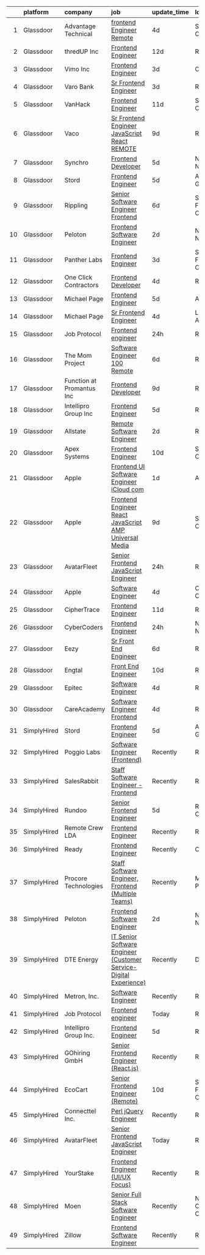 

|    | platform    | company                   | job                                                                                                                                                                                                                                                                                                                                                                                                                                                                                                                                                                                                                                                                                                                                                                                                                                                                                                                                                                                                                                                                                                                                                                                                                                                                                                                                                                                                                                                                                                            | update_time   | location          |
|---:|:------------|:--------------------------|:---------------------------------------------------------------------------------------------------------------------------------------------------------------------------------------------------------------------------------------------------------------------------------------------------------------------------------------------------------------------------------------------------------------------------------------------------------------------------------------------------------------------------------------------------------------------------------------------------------------------------------------------------------------------------------------------------------------------------------------------------------------------------------------------------------------------------------------------------------------------------------------------------------------------------------------------------------------------------------------------------------------------------------------------------------------------------------------------------------------------------------------------------------------------------------------------------------------------------------------------------------------------------------------------------------------------------------------------------------------------------------------------------------------------------------------------------------------------------------------------------------------|:--------------|:------------------|
|  1 | Glassdoor   | Advantage Technical       | [frontend Engineer   Remote](https://www.glassdoor.com/partner/jobListing.htm?pos=104&ao=1110586&s=58&guid=00000182a05179949d039d84607897cd&src=GD_JOB_AD&t=SR&vt=w&ea=1&cs=1_314f8c6f&cb=1660547070739&jobListingId=1008065193903&cpc=C891152315FA1AD8&jrtk=3-0-1gag52udqhap0801-1gag52ue4jcaj800-b0d9bee2210b2643--6NYlbfkN0CQRQ3eiV4YWjrRS1ho7HVQ9JO8v6Fb3eU0yDOJbdOiEguntuRlpE4-_N6DYLNj-Gpz_X17MIyD4yiwdrmEEV9vmg_3BqtZ6d6ikGF25xJM0yvopLsUu7BdyiaUUut_VXIQEXASSQ9S_MerwsHMbmrYO7haoSlsvXRHtAnhU7DDqauJeJ7ITrh2ZKFbhiYucdAomzJeWkMCJcOyO2RwQ7GbP697rHW7UQw3rWqrd-yALy5UiTHjEAiQKDUDM9RIPCDRwm9eHvaMh6ko2Zsgu33Cp3C5U1VHyzFYL1OpSNthTMklIJCMLijDAgTflx8sGscqwY4Wa2acltRVa5qM8-takNDUHw745lLRc86Rq6K-snIcJck_YRYVFz3HKMGSdlgHng4xhNk66kNUJckef9i-9wTHfMqZZozeFvw1bPqbJR5esvUVpU_CbyqahUs2sZaRtZamrbsuX3VntnXcung89F8PrFibetT9WmmCq2Q1OacTGTn7bfS-CSjC1AqWif6NFzq6TUamHkxN_hjyIqa7IbqoOodBrJt_YkZKZLzOg3e4lk5EY-Xm49mlvwDg3fY%3D)                                                                                                                                                                                                                                                                                                                                                                                                                                                                                                                                                                            | 4d            | Santa Ana, CA     |
|  2 | Glassdoor   | thredUP Inc               | [Frontend Engineer](https://www.glassdoor.com/partner/jobListing.htm?pos=119&ao=1136043&s=58&guid=00000182a05179949d039d84607897cd&src=GD_JOB_AD&t=SR&vt=w&cs=1_b943ce5e&cb=1660547070741&jobListingId=1008048313764&jrtk=3-0-1gag52udqhap0801-1gag52ue4jcaj800-4bf6c360fd6832a1-)                                                                                                                                                                                                                                                                                                                                                                                                                                                                                                                                                                                                                                                                                                                                                                                                                                                                                                                                                                                                                                                                                                                                                                                                                             | 12d           | Remote            |
|  3 | Glassdoor   | Vimo Inc                  | [Frontend Engineer](https://www.glassdoor.com/partner/jobListing.htm?pos=120&ao=1136043&s=58&guid=00000182a05179949d039d84607897cd&src=GD_JOB_AD&t=SR&vt=w&ea=1&cs=1_2353c97e&cb=1660547070741&jobListingId=1008067833406&jrtk=3-0-1gag52udqhap0801-1gag52ue4jcaj800-5e054d64d7357f2c-)                                                                                                                                                                                                                                                                                                                                                                                                                                                                                                                                                                                                                                                                                                                                                                                                                                                                                                                                                                                                                                                                                                                                                                                                                        | 3d            | California        |
|  4 | Glassdoor   | Varo Bank                 | [Sr  Frontend Engineer](https://www.glassdoor.com/partner/jobListing.htm?pos=122&ao=1136043&s=58&guid=00000182a05179949d039d84607897cd&src=GD_JOB_AD&t=SR&vt=w&ea=1&cs=1_e9c4e739&cb=1660547070745&jobListingId=1008067518830&jrtk=3-0-1gag52udqhap0801-1gag52ue4jcaj800-fbc68d7901120382-)                                                                                                                                                                                                                                                                                                                                                                                                                                                                                                                                                                                                                                                                                                                                                                                                                                                                                                                                                                                                                                                                                                                                                                                                                    | 3d            | Remote            |
|  5 | Glassdoor   | VanHack                   | [Frontend Engineer](https://www.glassdoor.com/partner/jobListing.htm?pos=126&ao=1136043&s=58&guid=00000182a05179949d039d84607897cd&src=GD_JOB_AD&t=SR&vt=w&cs=1_8b8b0265&cb=1660547070742&jobListingId=1008051122685&jrtk=3-0-1gag52udqhap0801-1gag52ue4jcaj800-79b2f527b4dc7fc7-)                                                                                                                                                                                                                                                                                                                                                                                                                                                                                                                                                                                                                                                                                                                                                                                                                                                                                                                                                                                                                                                                                                                                                                                                                             | 11d           | San Diego, CA     |
|  6 | Glassdoor   | Vaco                      | [Sr Frontend Engineer  JavaScript   React    REMOTE](https://www.glassdoor.com/partner/jobListing.htm?pos=113&ao=1110586&s=58&guid=00000182a05179949d039d84607897cd&src=GD_JOB_AD&t=SR&vt=w&ea=1&cs=1_ffa308d4&cb=1660547070741&jobListingId=1008055721737&cpc=8795CF9063CD573D&jrtk=3-0-1gag52udqhap0801-1gag52ue4jcaj800-e62c4fd888b324f0--6NYlbfkN0D_sybMACCpf9B-677oK5j6rPldVB6BlrVvFjO_o-GJZbzuF-qh4PxErFUqfUsv_6vIiSguUh7rCcaoOHjuC4nwQWHyVfE2yyD6choEBl_OTJHzOm1lN3PimmSRi7JZxbA6f8tQ6CxNXFWV1Sxa-oxONrmEhqtFAIeB8jlCAXyPhM5BWErqFyVaKj-LSHZcnSUNHZ4SgC7-Hi1cG_URfYyB3Lwlxv_MO3bL5lUwPisUhV4Kf1WYKVliv1Ytz3_xhnug_FAyiYYk9aA2PngActJCyJZAo1pCYjGoq8Z6jLNTHIoyhDRXxgGDXHX5W0VhCbO8DDGmXkEiafz5PpMBk-rmUGjQUOrX2jWML3YF2T0t3Hua1XRXkEIH6z0kJKibL85-XHUzK9lzUo7Kqv6AqmKfeFbYsp4NkjRzEgsCgwQ578pKWjhCcEBSPNA9tXJCYTGzrxrHunSXvVUYaIT0oB2gsj8g3k8fUK-5BNXsdLIVz1nHq3vn7shPwI-TDhut9PIdbBq_oaxXMh3Pta8X73kr0afPfxhu-AQTcaTeYq4hwQ%3D%3D)                                                                                                                                                                                                                                                                                                                                                                                                                                                                                                                                                                      | 9d            | Remote            |
|  7 | Glassdoor   | Synchro                   | [Frontend Developer](https://www.glassdoor.com/partner/jobListing.htm?pos=112&ao=1110586&s=58&guid=00000182a05179949d039d84607897cd&src=GD_JOB_AD&t=SR&vt=w&ea=1&cs=1_84d322a4&cb=1660547070741&jobListingId=1008062567029&cpc=FAE5E775D180B2FB&jrtk=3-0-1gag52udqhap0801-1gag52ue4jcaj800-33ee61a502e24efb--6NYlbfkN0CdFsqjcZPIN2dVUopm3rJJcDUB2qBmhkTZpjpTsiVYZhr4duka2zZMVMv-JwLrlYFRjJufTXrxBOt4nk6j0QQ21xqEyF2wDygvwV5PXwahY_0a_Y4BzNuolN_OGcN6thmM6ttVkYooAN87DQTsjKhDvD5wjgBtHBUnpPJhDC-VgH_cIoZHGGvLba3Xjc7eoYZQusu_0IBGMv3h5i9fd-7pxZmtWd44vgHriXqSjYSfII0HwNikRF_htAau93k9JQq8S5vZetgC4h-5fPOWwXSUxMYJ_6YaUoFKgfwmrXtjt_h2jIZuOSR6CXINqXt3eN5oMLuXwoycvzFEpdA5rIfHabiqdDwner4Hje25YyIIybiaaBYIB0FLSd_JpB-3OvJg5oFvvBRO0cpUrlyq0Eq_MBXob_3FhvGQJ_NVQp80A_aLmdlc2mqIDJ-W-QLyce9Pb9p30pezJb9yyHzK_nDBG7Pj21jndBrwBCO9ADqZqwingxqN7m9GYbNZdunC-JIw5nF73X5k9drgw_hewkUP2q8VydjfT-M%3D)                                                                                                                                                                                                                                                                                                                                                                                                                                                                                                                                                                                                                    | 5d            | New York, NY      |
|  8 | Glassdoor   | Stord                     | [Frontend Engineer](https://www.glassdoor.com/partner/jobListing.htm?pos=123&ao=1136043&s=58&guid=00000182a05179949d039d84607897cd&src=GD_JOB_AD&t=SR&vt=w&ea=1&cs=1_9bf9dc46&cb=1660547070742&jobListingId=1008063596191&jrtk=3-0-1gag52udqhap0801-1gag52ue4jcaj800-c278de02ccd50e66-)                                                                                                                                                                                                                                                                                                                                                                                                                                                                                                                                                                                                                                                                                                                                                                                                                                                                                                                                                                                                                                                                                                                                                                                                                        | 5d            | Atlanta, GA       |
|  9 | Glassdoor   | Rippling                  | [Senior Software Engineer   Frontend](https://www.glassdoor.com/partner/jobListing.htm?pos=127&ao=1136043&s=58&guid=00000182a05179949d039d84607897cd&src=GD_JOB_AD&t=SR&vt=w&ea=1&cs=1_0d807622&cb=1660547070742&jobListingId=1008060449910&jrtk=3-0-1gag52udqhap0801-1gag52ue4jcaj800-7a857327fafb1316-)                                                                                                                                                                                                                                                                                                                                                                                                                                                                                                                                                                                                                                                                                                                                                                                                                                                                                                                                                                                                                                                                                                                                                                                                      | 6d            | San Francisco, CA |
| 10 | Glassdoor   | Peloton                   | [Frontend Software Engineer](https://www.glassdoor.com/partner/jobListing.htm?pos=124&ao=1136043&s=58&guid=00000182a05179949d039d84607897cd&src=GD_JOB_AD&t=SR&vt=w&ea=1&cs=1_3e32df11&cb=1660547070742&jobListingId=1008068658236&jrtk=3-0-1gag52udqhap0801-1gag52ue4jcaj800-d9775aa1bd26af6f-)                                                                                                                                                                                                                                                                                                                                                                                                                                                                                                                                                                                                                                                                                                                                                                                                                                                                                                                                                                                                                                                                                                                                                                                                               | 2d            | New York, NY      |
| 11 | Glassdoor   | Panther Labs              | [Frontend Engineer](https://www.glassdoor.com/partner/jobListing.htm?pos=125&ao=1136043&s=58&guid=00000182a05179949d039d84607897cd&src=GD_JOB_AD&t=SR&vt=w&cs=1_d5183987&cb=1660547070742&jobListingId=1008067665891&jrtk=3-0-1gag52udqhap0801-1gag52ue4jcaj800-15e266024b420cf0-)                                                                                                                                                                                                                                                                                                                                                                                                                                                                                                                                                                                                                                                                                                                                                                                                                                                                                                                                                                                                                                                                                                                                                                                                                             | 3d            | San Francisco, CA |
| 12 | Glassdoor   | One Click Contractors     | [Frontend Developer](https://www.glassdoor.com/partner/jobListing.htm?pos=121&ao=1136043&s=58&guid=00000182a05179949d039d84607897cd&src=GD_JOB_AD&t=SR&vt=w&ea=1&cs=1_49b73c39&cb=1660547070741&jobListingId=1008064684370&jrtk=3-0-1gag52udqhap0801-1gag52ue4jcaj800-3727c27c274c3191-)                                                                                                                                                                                                                                                                                                                                                                                                                                                                                                                                                                                                                                                                                                                                                                                                                                                                                                                                                                                                                                                                                                                                                                                                                       | 4d            | Remote            |
| 13 | Glassdoor   | Michael Page              | [Frontend Engineer](https://www.glassdoor.com/partner/jobListing.htm?pos=111&ao=1110586&s=58&guid=00000182a05179949d039d84607897cd&src=GD_JOB_AD&t=SR&vt=w&cs=1_86a7bdb8&cb=1660547070740&jobListingId=1008063658644&cpc=334ABAF5D42DC775&jrtk=3-0-1gag52udqhap0801-1gag52ue4jcaj800-7771517d9c6fbe3c--6NYlbfkN0BR3ykMnr3Vw97HK5IC0i9Uo32NXohanwqRY-CI8z69bl4xOa6Yve6w6NlWd53uNOcYwWf5LoTK-0uOsVpU-KiopwpBs1AvQuDCNI1_Y2sIQyyTAFb4_9k50zKDRP7X2u50Mn519bMKCiebgh7N_4UwK5AV5W-mPb8AN-GfN9IjFvDWXL5SgRFvAcyNpdfYPBBebGzkjyFqUpEV4c3JiV1FHm_lURkt0tXSnKcHiaG1Zk_dWacbA7i30sqohHPzN_yRd3IrVcILEdCj6lVFoKhJTO4e0N6s4RA_ATda-vOTdAwkBGRU7d0h6FKTnpdhBNKjQI6G4WQWcsU4-7lRdPjoGvdy57064NETuwrBCTslvEHZYUDJYkQgu_t9sx_RBINMpsif5n45kjkQSm1J6vGZk1WDrgDZtzPFOHNBHNlafqpJTsQYsS8nHfb2iJ05Yn5EyaxVlJaG8GpjzXWaq0lzZCFFvMW44-8wE0gWxmPGSw20dq71P3Y_mq6biiLB7dPgAoZ7Z7Y_IvZHIKkt3b0f8try5h_ihdoCUXkW4LwGcsnFFkDVlzoBUK4EAGLHOGQ9oL8-JYHJWwDYmeYYPvPXhDPG2kzUxp066XcabxLlAU5wyC0nxcKyW0RPsCIm_pdjxxS3nljKq0n3ZJL_sfADd5YA-hqrsnKPVeFGZl1NeQfwJyHBhoa64nPqvE49RRtOzFO4-0vxL-1iTo2aAPVREbhSYSkqryo8feGMQK6uPU1Ms3j0L5Kg9EgKWS_WrmkY2rBDtSEXkuvjNyJ4pAznFlCA_PdksfbvoYam0uNDP1i_t8IiCGA36EwfKHLyc-gflQ7CEQ4Lrt5F-yFMW__YE2149hK10uxdT5N-cnhMFyGi-WY5_cOWK2qfd-0ahgzrD9h5e8IKS0C68obEo2zW8aZiQhMF8J0sAaoU4rzKBUBXfZlzns7dOjwnEB6OSY8YNq_g8TX9vBertnO16yCeBmVlVZlQgx2RGOi8p4MZ1QEPWbunvpPi6Rk_zDubnEAnSfLvvstzn-LnQ714hv32)                                                                                                        | 5d            | Austin, TX        |
| 14 | Glassdoor   | Michael Page              | [Sr  Frontend Engineer](https://www.glassdoor.com/partner/jobListing.htm?pos=114&ao=1110586&s=58&guid=00000182a05179949d039d84607897cd&src=GD_JOB_AD&t=SR&vt=w&cs=1_ad1b4424&cb=1660547070741&jobListingId=1008064546234&cpc=451933188B21919D&jrtk=3-0-1gag52udqhap0801-1gag52ue4jcaj800-0961a0744e1309da--6NYlbfkN0BR3ykMnr3Vw97HK5IC0i9Uo32NXohanwqRY-CI8z69bl4xOa6Yve6w6NlWd53uNOeBKNJIQ4ndpQW7bAUqi1tvBXuvgEF3EH1o_V5sczvfGxGXLfK5B-ZgP9z8qDDIzAp9F7UwwHe1vDt-dfgVAIuneUtq7ehjfzbxBshkXxYEfm4r_EPuLu3VJ7W4cCFE8I4RKEzvoDIWGWGW5VVigs7igRABUVlMUpvxQ7qgqScyGsfuUBulpuL1NHYbxh5nQRiZhzsVl6lmTRp5nzdI471xLs9ulAtEDCwky5JjInacugRpHoFdOFVGp57tHDO8Mk_tAcxlxbjisA1WPetZ5oPHrq-O2yIzPi9m8QN4P4rWivlizqZhhVtTPj1Dj8UTQlzyS5INpr5IzALeFdpz3Ve3-Zm8MeUwst98EhZMx_VwQB9BVexXYk3QDUvioYfIxylgDq_5rrYDSjrmiTbeqQaUUOWUH4HKLgC_mtQkk3pWvoTr-DBzSsN9q92p-Erv67ZWYIUSUOmBoqAZfql_8Il-tV24ZkGSPwQoCs9bdrezv-fKqddwYjpk-6yrqBnEzcfWrBL-a1ZOQ-65dc2iuflabAE3LlQOLro8BTzc6pR_70JdfTAvIcQu7n-0W4NTNYtc-quLvG9sNLR19DyZfAFT0dQ0BVRLMI2OxcNz-begF5QyOmwRPrD2Fyo_Dh8D9bgJ2LrsXDjSWXTK8Qi71YS02urWLK8-rpMI3xGRq8wZ_Fcojcmoj7_HIWdNAkb3-znIS8oCGljGP3Lf3vrVBUhkVG7IQ7idSx0jc0DMZ-iD3KexMvEGKXaNGvMYge7mKIaI4vzd91whSOzq8VK1Kr_6CZZoVQqtDGtTB7UuLgSchtHXzqny8BOkJ5wBZBLJ2zhoHRRuCVUov6kqsVa6YRm9X-edYm8HbAURitZp0h_vop45NAbkHPDZvSgVgXDf7RYVixoCGrm5h12Z1FU48Lu4GcGDwGnwAnYczDBe1IvYNoV9BZzVbxEe_-6jkYRAgJY%3D)                                                                                                                      | 4d            | Little Rock, AR   |
| 15 | Glassdoor   | Job Protocol              | [Frontend engineer](https://www.glassdoor.com/partner/jobListing.htm?pos=117&ao=1136043&s=58&guid=00000182a05179949d039d84607897cd&src=GD_JOB_AD&t=SR&vt=w&ea=1&cs=1_30a6ae6e&cb=1660547070741&jobListingId=1008070616623&jrtk=3-0-1gag52udqhap0801-1gag52ue4jcaj800-7017c6263bebbc73-)                                                                                                                                                                                                                                                                                                                                                                                                                                                                                                                                                                                                                                                                                                                                                                                                                                                                                                                                                                                                                                                                                                                                                                                                                        | 24h           | Remote            |
| 16 | Glassdoor   | The Mom Project           | [Software Engineer  100  Remote ](https://www.glassdoor.com/partner/jobListing.htm?pos=110&ao=1110586&s=58&guid=00000182a05179949d039d84607897cd&src=GD_JOB_AD&t=SR&vt=w&cs=1_2b73f371&cb=1660547070740&jobListingId=1008060831082&cpc=42BEC95245890617&jrtk=3-0-1gag52udqhap0801-1gag52ue4jcaj800-acd80b9cc5a806e1--6NYlbfkN0BDp_epf89aHDQhKpPegNJQ_ldQpEFZQsM9OcONMGxWx6pU56EKHF58QjVdAUvn2gVxaSg2G5bZNzDAjOOxqMf86v1A1c6CLP8mu1Zgs3ueKH6X93R_4ptPqpJ5xiS6qqRRM1l9Y0ONTW3JhE5S8JlOIriSYAG90-IVbXiD0_FnziNwz3JsD90CyGPlExRVwibO02ygMx1y4s2pARoK6PMHWNyl3bhZM8KtHL7TASK6fWAe5kNhdflxosRQxSFVRSN4wxgqcM9fnIl2TE03rzoszcyWeqTcG0X9kk6usRKxAU5LKh-_h8YahPFUx_2XL_Fa9XveqZSYPd1Fo5eNHAkCFWhNqnBu3lXcvqE1ygQ3OdUA1SusvaD4L1R2dVC_Na1ETVMVfgcWMRBrFgTisRdDsVR2E-hEG9b5oeNiKicPOnhH6yG8nQMF6jFbWcsP_HaM24u2JADQFnGxwxSqpAIo43h0DdHVgZo9cjhAtA9hkypTX_N3G47V8BH__p2wdL5iT7eGlh9IlS7b4IOGA3i8hI-i2YsThPeTfv-FtVm7UkhjFstJhl1BGecJFpDctGIqy4eDYKguxg%3D%3D)                                                                                                                                                                                                                                                                                                                                                                                                                                                                                                                                                              | 6d            | Remote            |
| 17 | Glassdoor   | Function at Promantus Inc | [Frontend Developer](https://www.glassdoor.com/partner/jobListing.htm?pos=129&ao=1136043&s=58&guid=00000182a05179949d039d84607897cd&src=GD_JOB_AD&t=SR&vt=w&ea=1&cs=1_02b8b37e&cb=1660547070742&jobListingId=1008055459244&jrtk=3-0-1gag52udqhap0801-1gag52ue4jcaj800-8269207718497c75-)                                                                                                                                                                                                                                                                                                                                                                                                                                                                                                                                                                                                                                                                                                                                                                                                                                                                                                                                                                                                                                                                                                                                                                                                                       | 9d            | Remote            |
| 18 | Glassdoor   | Intellipro Group Inc      | [Frontend Engineer](https://www.glassdoor.com/partner/jobListing.htm?pos=118&ao=1136043&s=58&guid=00000182a05179949d039d84607897cd&src=GD_JOB_AD&t=SR&vt=w&ea=1&cs=1_6a81806a&cb=1660547070741&jobListingId=1008063176703&jrtk=3-0-1gag52udqhap0801-1gag52ue4jcaj800-ed3389bb1973e34f-)                                                                                                                                                                                                                                                                                                                                                                                                                                                                                                                                                                                                                                                                                                                                                                                                                                                                                                                                                                                                                                                                                                                                                                                                                        | 5d            | Remote            |
| 19 | Glassdoor   | Allstate                  | [Remote Software Engineer](https://www.glassdoor.com/partner/jobListing.htm?pos=103&ao=1110586&s=58&guid=00000182a05179949d039d84607897cd&src=GD_JOB_AD&t=SR&vt=w&cs=1_0b8c308b&cb=1660547070739&jobListingId=1008069166811&cpc=6FC5BA77C9A4CD78&jrtk=3-0-1gag52udqhap0801-1gag52ue4jcaj800-73de8907c96a4d34--6NYlbfkN0BLH0BMQoDn-yw6Urt952hBm1JLFZ7WpBxND2cMIOjOqbFVk94wXfJol2fCSe2VsLwdgCRSzooR_o94ipqKz3FZRbQSgBv3Yf8aC1sZzKcTu7u_sjyPr8xLK-HoHhuK-xE_DK-hGnK1PpVURqmSGLv1SBc2KIjLtygA_I_05XBtTCpUAy8iNSI_S5CPBnvtGUJRZA_d261p1oS1z6iebORkKX5vXz5E8Xf1nKpM17mpuXNmaxWpZZ_s7C6gblo3PYTePxWuA1ZD6Oivg7G9WVd1Mtump9e-tzN1SUNxlYLR7KVRhl1dqfxKdAwLgbgWvOe2zVlA0FY4Mra8k6NIUHy-cuuX4xSLQLVsSgIhAsaH7wI5CKEMp5BPB5RoXvYVdzhRjPPTC8B_2oduCfme99iG3e2AHBvR1V_j-kW2e4N7NMN1JDtnP4OCo_RLfy0C7luLNyDzHoLpBdBmqKrtykz9SGrbTTYGy-JtSYgFzu6BezV_pzZqC0KrKCGb6ftlgTmUoRxr0BpKNpxVFewe75ctNN6SYoBNI5pPUHrAsJSRx0p851VHX1ofUZniDL0oE-BPIsV0DUwrm6xTMXMrM_sR2rSgx6PEjtvRASL-JZ2A3dHCMrearp7q8by34xc374hdXVZIpg6Fpo4Zh4w6dI5CNxmiU3VuKsNl3ACQmcrH1QhZf0_mXZF30WV8LkELex1Yx8fYf0onWdge7xBtB9wv_obnoambtYYacjLouOQe9cDcZ5KAN26rx3__Ebb64R2voA9gvbHQZMm11L2c5k_e2D6usSx0aRctqSvz-3hbssGmBT7UnVlxVbSMMT6EZU-SognWHdrXIzU66jmRoL-auezqNI03RQO5DxnTXjMQZb3xtxVeM-8TSkZHB6BXMXa--XGHLp1yad3YVXtmH0JOG0oeD1RR7C25HGcLEWPze589xnQ_nzv4oHrmEVoYnrJhfCVa36XWe8jdyyK5cr0p7hd76iFFDUSPvE1NQlwYHCezGj19jxQR5_IvHIluUZMP-7bQ50YNWhQG_H_5M0OPCGuhJYdmHKQVg4SyVaKB46M5EdGo4f35f7kvUSVC3Q_y4iyS0VYWTISg4AsS7RYPYOoXeY8H1XQxco4qNqC2RX-GjV6Qpjq-) | 2d            | Remote            |
| 20 | Glassdoor   | Apex Systems              | [Frontend Engineer](https://www.glassdoor.com/partner/jobListing.htm?pos=115&ao=1110586&s=58&guid=00000182a05179949d039d84607897cd&src=GD_JOB_AD&t=SR&vt=w&cs=1_7266df88&cb=1660547070741&jobListingId=1008053463299&cpc=8795CF9063CD573D&jrtk=3-0-1gag52udqhap0801-1gag52ue4jcaj800-1aa5238faf71ac89--6NYlbfkN0DqWjE27Bj7wQp7zwejGyju2OyxUuq4SEucXSyN07WCWejYvQmJsgF2DYF8Y-TYieBdCCK70Y1PdE--MvSU1rcDoR9kCNa9FxSBk79cxm8fPOo6KrcwjTDFh7wHLX3HQaVkq6C_w5DNnq4KgtBbNjITvg0_wOeqj7dB35EmT9hM2xDp_wqkAmYec9anXUrbdhtFMkki5xTXBN61Cms0Ii4Dtt1ony1zD42DRSA0Lq0UiQu0PPq8VJPVrVve8OS0npnTsm2OMQPjgKeAf0tnHEF0Y57Dj3qDkNks1wB_XZ5XtuNJXIMls9cBZcTP57OL7207zbkWSD1WCX9LW4zNKtL1CzxefgRsNhYA9VMim-_xmjAGF6iQJBYHZynmcTU09-NgmCjVe5pNPI5UMkl_NMgcMFGb1SCYG_Iln-j7cedGLogKJlbxl2lm7QN0XJIKULRRgXH9YoCrcsydbPMC8yV_LT8xOzWfysRVj3xFUMlHYpApGe_vnPmgq58jz7SVHOyFKB4rKUJEb9UZ9vUYXaNv2Zxc_WYMhZRVfwJYPSmBVkOV2mLsfY3UnuhMv5qkA0uH-dIQBabunt_IKbh31oTMgqqS_6brXxVpCA-vO_wjl5JXG6J-www0)                                                                                                                                                                                                                                                                                                                                                                                                                                                                                                                                        | 10d           | Sunnyvale, CA     |
| 21 | Glassdoor   | Apple                     | [Frontend UI Software Engineer   iCloud com  ](https://www.glassdoor.com/partner/jobListing.htm?pos=102&ao=1110586&s=58&guid=00000182a05179949d039d84607897cd&src=GD_JOB_AD&t=SR&vt=w&cs=1_e1d14d0b&cb=1660547070738&jobListingId=1008069556304&cpc=C4A69CCDBB3B9599&jrtk=3-0-1gag52udqhap0801-1gag52ue4jcaj800-4ba737091daed347--6NYlbfkN0BvKrLyj5gPmtZO9T8euul8TCxuuKNOtzRJOomxnwSEodTz2Bc-sPZlADHp0xxmf8WKLpzUZkA7UxSgZ8rc6He5c6tRT3yjvAJ3OFInFqBSmzzJAR2lgNYYqRAnPOI8ITJEyCKYMTAxEeONejNK2pT5Q2czamYSqhDbG-MNjUqmmSw4j43qm8RfsXUNv6eb04iyKKxBy1eLIJhPIpi2syC_81rhaDyaBB-93XpUarl-4uS_-9CER0f1ESlN0uEZl17YMdPfHu1L7pFNmLRRfb-AxM0dMpwtfsCETthsI0lFYV91gxKILBxFMxrCjYFQ7y_0eHKAdsK_SCEYotKMNzQhVbENeXnvBbH5KvMUOxAwuMe_9fA_OMgvYXxH_uXBa8SYZax1Xvb33wtNcZwnRJgMYVwL221x4I5-GcpAxwwQyBb5p_LQ1ptp4qVryvarQERl3_XPwNsMxPJNiXUZcrsbFHSIRtIPERNiqDPzBaX2EHeOcBu6-6Uzer9pSsBxqgQIYaDRpXkRg8ADvcnIBMygxarvyIU4cGkaz5DhDIOqtPHm0gYlJLcLrd3wSSUzyDiP_WbwpyG4_llCn7fpRpxB3WkZ7h0L2AeXkTU5FVY4wdo67aIcp6CdPLmZIyCfRx5ZkIxjep_A3n1fvIGVtYBYpKKmRTX-pfArv4gggMZoQSC_bY-m0aHW5DNBQjLu8NEN3li2NO-jlQcgj239DJsMCfxwo70afJtlGQiqXYpg-17wB_ISWQ161oy6TDnS5SBGclPROfXxOTblulNjH2mf_PFVJa7Yqu8Y6t1ZVjyMvgcMBBL2ZRC6oQrFwZuBYqqPh2mxQKJoIFiU1yf3-ze0k4qX2otJzaAT4p6UnSENb2SwJKDslZqmJmBcFrWikPw9BhJwVMbj78Kil9Hq-EnCJ77SaqO_NNl78N7veJZ4cEevCvhFwKzUKRuctupqjYBkWYbOqnw5oTjWuILrkd304Ql2GL_WbZfGGU-uw8UZQg%3D%3D)                                                                                                                 | 1d            | Austin, TX        |
| 22 | Glassdoor   | Apple                     | [Frontend Engineer  React  JavaScript   AMP Universal Media](https://www.glassdoor.com/partner/jobListing.htm?pos=107&ao=1110586&s=58&guid=00000182a05179949d039d84607897cd&src=GD_JOB_AD&t=SR&vt=w&cs=1_2cd484f7&cb=1660547070739&jobListingId=1008054989868&cpc=334ABAF5D42DC775&jrtk=3-0-1gag52udqhap0801-1gag52ue4jcaj800-e5ef1dedff027660--6NYlbfkN0BvKrLyj5gPmtZO9T8euul8TCxuuKNOtzRJOomxnwSEodTz2Bc-sPZlC5mDe-NOaJjYIQikQ9Ep4TzSqGzPSqOkqOIoabUruQreZnw1nni-Idlo1byW5KnsqOjBh2dFey3WWQxIEZvkQrpFPoPp0a4dhv9N-UxpRJfzFuSetpqJHXO3WLeHtBbMGBw8qMC7krbl1NBiG_3pyqZzcsGBCOzqcw2ayE2ud6-u_gf4PI0ZhoN_G1fRAgg6L0B2tpLDDcmIIcCrh6tqkxmdJfRuhCYR3cQrCynZQzWna5XF8A5ohpHpYxrrh5OZL57lLkzPYI-NaTxBTDj7A5eL656LVgxQFzH8VLnwJxowF8ZNSYgPl8O5svWGO15UxtH37IHon-PjvL4Rn3fY6jDPaE3k8-F2Ap-rbMR-JGClKRIgyML0f_mVGlCxuWO-V28gQvPGuMQw1feEj6xhNbPWjx2jQrH0iMDlBJMovHAe0y_-YvikSCP3NIwXo_phelzMr4sRNDBS-Zyb0IlgicWd8w2xVBU-d4SrSJJQMQQsMt_bWOrxV_koonMXKN7LpgQdoURrA6YXOMgD7cVbv0a3tTEquN2CF09JwFasdzjCgA59ld28oW7hSsisJfTOugDcJj37JzGgkwhgQBuRC88qOPeM7mHmdDU4bmMjStWaxiVBXMhGccQQqo216GWGyZnveYdkvVqE3BXuTcMce9KfhUZ0dcYcpG3faX8grdmNLbAn9m957uNR4hoiB7N5mv_OWXcdRgEYC_tmsOBXBqcxEEbzEEGtq41oujHNPBPGhfDlvDr8_kbmxOMzNgIGhGKjqBT69mUWZHL_VnFg1Dd9vIpkzzw9NaT-o1OmdvpuymgH4bPYZ48lavdNhNHjHwia5w2nJa0af4F-2m0GTZciZNdMvZK3tXboJGuGB337I9sIhbboO2IyjlKlg6iAzRWGACFTeO_6gPpUNITwe5Udvy0e-mw3f_zqo4zdPqGZypCXrjPjAFMJevXy2FwH)                                                                                               | 9d            | San Diego, CA     |
| 23 | Glassdoor   | AvatarFleet               | [Senior Frontend JavaScript Engineer](https://www.glassdoor.com/partner/jobListing.htm?pos=101&ao=1110586&s=58&guid=00000182a05179949d039d84607897cd&src=GD_JOB_AD&t=SR&vt=w&ea=1&cs=1_6e1cc231&cb=1660547070739&jobListingId=1008070391436&cpc=F5E96E35A1725171&jrtk=3-0-1gag52udqhap0801-1gag52ue4jcaj800-27f626273cf28d3e--6NYlbfkN0Bu-RUGtz6mg5En22UjlbptoWRwxvywIwtZgNbXqcbXlzG4mmBgDXoYWnM0nGrcqywPJm_UI2t0mATlqjWv0y_ZHpkmQH4AzzRiAC3V4sI3wPsvG5uCzfL5Nnq2ebDOUmPExLjgcSel4uFZRSeoRBtGR-1MUuFDJ4TPDuksGiiomHhSd27h6yF0xzgpNEx2DWlUhaObU8oZiMmMGnbn_P7snrt-uEojdqEPNEfcNoed2AkNpcNQFiz5y2Viy4HYfiJbB1aL2D7dDrkr1-bHGFFPnx6edXs6D0s-nik7UrpEm0cGbT-zXZED_NIvte3_VTUC4UOMy96rB41y1RFE8WZT3je4mIcz80IzDTAz6L0c7EdU05asP3X9i70YKheQko98ik0-HC8WL0BG7FQ3u-VN73QPum3YbjzPK_LsnwTkUamFpdXxm0ZzzDZpe2isnp-xtVbMP9I-v5FYc3TZU0ZCmqfqCGKxuluR0JGDTXNNF7oVZopQDiMcGKdp8XvPmFU%3D)                                                                                                                                                                                                                                                                                                                                                                                                                                                                                                                                                                                                                                   | 24h           | Remote            |
| 24 | Glassdoor   | Apple                     | [Software Engineer](https://www.glassdoor.com/partner/jobListing.htm?pos=105&ao=1110586&s=58&guid=00000182a05179949d039d84607897cd&src=GD_JOB_AD&t=SR&vt=w&cs=1_9dc98471&cb=1660547070739&jobListingId=1008064548398&cpc=8795CF9063CD573D&jrtk=3-0-1gag52udqhap0801-1gag52ue4jcaj800-f035681c4b371130--6NYlbfkN0BvKrLyj5gPmtZO9T8euul8TCxuuKNOtzRJOomxnwSEodTz2Bc-sPZlO_uSwsktAegVBy_t2KJBZ_4MY2WgYT2Ie-WFjzG32ncJKrdceym_hleyAEOpNS12KuRm3iYU1G7Y0EF2UjhkAY_hK_--zXrWHaROgtp7_tmeNMwF0Gkuylt9eBqXME4-aokMqzMOHYCmAXOPAMQYuSTfb8qG8kNloOpmkLSwi5aejHj30QiipOGxT-QhQx18xU51NqmrR23iLIHZzycwPYF-L9BqUha1e1AUASt3j2x7U-r1bSCujt123c4SdXP2oQDc8YZohkPO9qlenDGt2azmMPXLP81EcVdXe7MHetjtCwyR5RUyOo4eqpuIIVBai9o5gDWfD9m3Wq2aXw6k5AS42TekSp1QqX5kkAznGezFb1ij4VojMrzkQT8qGZIquls7rw_RIlCgd_DpSDNHKPLgbiSMJ7OfDT5PXdFdLtZ9nNKVAH9YBGqpyupSqowWUODZzRYm2QGkDSvZ_cbZT3Y9Wnm_zZnPGmvmiZoL3C7YyZg2PlWFMhgOFAHGw6ijvKUCLNrG5TUh5Xc5DORg2rYCWF5hJO2vUwTn8zMOwdBUFo1CwIFzwA9qQCjxxhsr7pxk9jWCInf_Ojdc9wXDR9YKmjnUzV1PO9Ch8bFQW8MC2Qm0-8wmO5Ipg0RWXh76TpuQHWiEcyoTHNf3NA8VtTuY-PdPG-YtFr9ar3exaaLn5MInhCzsOpTRSzn8xk2Wyxqr_jxnJgpqYK1AqMtYqfygV-XcpLquB-dAnNIn62r7_6n9xvoTWynyK_MQ5v6muanyRcEdhm28wQnOe1QD1yYlUuHCv28YOt8th5rqd724ylJQwMEL3WJiQVFNzFiGipWFBvmFcop21Ije_3vHCNe_nLIRPNUEphptJoUyNdt5ApY3nvSYyVhFHLzus31O-fGY1PjVPy0%3D)                                                                                                                                                                                          | 4d            | Cupertino, CA     |
| 25 | Glassdoor   | CipherTrace               | [Frontend Engineer](https://www.glassdoor.com/partner/jobListing.htm?pos=128&ao=1136043&s=58&guid=00000182a05179949d039d84607897cd&src=GD_JOB_AD&t=SR&vt=w&cs=1_72d7e0e5&cb=1660547070742&jobListingId=1008049986571&jrtk=3-0-1gag52udqhap0801-1gag52ue4jcaj800-5a5f0582cf1610b7-)                                                                                                                                                                                                                                                                                                                                                                                                                                                                                                                                                                                                                                                                                                                                                                                                                                                                                                                                                                                                                                                                                                                                                                                                                             | 11d           | Remote            |
| 26 | Glassdoor   | CyberCoders               | [Frontend Engineer](https://www.glassdoor.com/partner/jobListing.htm?pos=109&ao=1110586&s=58&guid=00000182a05179949d039d84607897cd&src=GD_JOB_AD&t=SR&vt=w&ea=1&cs=1_6c0d1830&cb=1660547070740&jobListingId=1008070663690&cpc=6FC5BA77C9A4CD78&jrtk=3-0-1gag52udqhap0801-1gag52ue4jcaj800-af7db591f92bbbd6--6NYlbfkN0CpFJQzrgRR8WqXWK1qKKEqALWJw739KlKqr2H-MSI4eoBlI4EFrmor2FYZMP3muM1u3aJAL27Tt0075Gdof9yEjN87XNridxVhriU05mm8rou5ombXdpQY98IVh-kP3EMQ3TGjJDclcaoavhIeitzvK4Qd8z1e1cjpK6rak14hxi8vA5_BJ3dr6AebPAMvBmMaI9k4DIyOPwkLqhJjQAaTWZ006zCBLNCm6xLZL3b55tYbSP5Eq889KpTcdLv_yWuQwsZONDzP3qx5Q1i8O4vwMz8xYJ4IL26btyJw6tvifu2k4mus7ldedDeGgdZ_9yg8AJIN1pyg1PCF6vMS9vSrWX-dtJ9QhgL57Hd2eK5rupcj2sbbfuqzCSyF8kYdTfctHxMuXAxP0Kwx1KFrcutsv-zgZgJ7uFTn0ePdhvaOcfEPInfLhAIGg1TV7Bch6fLFxPIr7cJu1p3mJ68jfExNf_NjKfHvbNk4nWm28a5TQPyZQtSujatnFlEFJ1FidMCzxg_C2sDTDGNFIcPsr9xMHPHM02db1TgpPBEdRlS_jFYO7ryuXlgehQOVIW-H7kiZmG6oXDEGAKE_oNp2TfKVTkHuPWj_HTOgrvTowST8VzknegBXzH_Uvp8Fvd9dsKJs8Z5ZJTGIWCnDkiFgdIC6719ptTY2pM6WAvJb7ywtNrnGn-SjQYFjWgZoKmhJ3H96ssG5xlETqk6ZRxci70WBFrSjPsWiInvhSlRu7uzyXJbxamYIL8QeJbJ0LEgOePvYoJbFMofptafi5OQI2cMLo5_JXqzy3vs-01nTqEpSeTp6R_CrCULIiSqs2z3i84Dqqz2nMQ3lDMXHy_xPTzBiArxcd4vVrdIN3QSlLTpRX1Pc2_6gd3b_Mz2Z6htBRA1JCBv8cM9FZhgHXmvDK4TEbJmQUdMpEz5o1KE61sfWYSLukNnk20trH8a0dD9E8-2Nz85JIYBaGLFdjqSzNYqi0lDAcmIlaqDghhO8o5i-ug%3D%3D)                                                                                                                                       | 24h           | New York, NY      |
| 27 | Glassdoor   | Eezy                      | [Sr  Front End Engineer](https://www.glassdoor.com/partner/jobListing.htm?pos=106&ao=1110586&s=58&guid=00000182a05179949d039d84607897cd&src=GD_JOB_AD&t=SR&vt=w&ea=1&cs=1_df80adcc&cb=1660547070740&jobListingId=1008060479302&cpc=334ABAF5D42DC775&jrtk=3-0-1gag52udqhap0801-1gag52ue4jcaj800-05ac0afc7f7fde9d--6NYlbfkN0BdDHiSlq2TKVYTvK036ioTcRDjelCKzvFOpLFiF--0iSZ_aPeCW5NVFLeDaVrrC6epAkh6QfVpR9BRpnZYXwc1NKC5erMdJQluoLgrZEy4QsODGt7Tqel4mvPFlnMKG9gvyGfhrPQmXUxodxJwu78I5ZNyd_2skDsmN1AZQe5ExmEkOnFIe585AbEzEL-WAhymYtFc8HLDp4FYLMtL1BhSo9BT_-fHSNE7vuQ2MKuz98HcZ8WeGCnY_VZdrK80TBrTuzyXvhLRP4TBRojWRGQ1cBeD6MCO0xGO1PgNVRhptUOBfje7LmFhQtOmscaDsqrQLAPx3LsqXIOVi_oURsae8gT5Yo73fp7j8PRNPeW23FE34cOIPtBpP_U0rGiXZxpsyUcVJl59wJ31mFTzq029n31yvA_QtFvnosVct_sm_tAruYWmOYDPwrvabXIV759FLWUVFNMQwvgLz2UlSMPANFiRsO5Jd5-WU9ZPR_Np6zZCowfsJ2tm)                                                                                                                                                                                                                                                                                                                                                                                                                                                                                                                                                                                                                                                              | 6d            | Remote            |
| 28 | Glassdoor   | Engtal                    | [Front End Engineer](https://www.glassdoor.com/partner/jobListing.htm?pos=116&ao=1110586&s=58&guid=00000182a05179949d039d84607897cd&src=GD_JOB_AD&t=SR&vt=w&ea=1&cs=1_8613dbe3&cb=1660547070741&jobListingId=1008052522774&cpc=3BA4CE39D5B5DEF5&jrtk=3-0-1gag52udqhap0801-1gag52ue4jcaj800-71a444158f5699fe--6NYlbfkN0B7Z8t6fEMDh_BTkcJVPNJicKvZQEBTy5HSwyHa20ewqmyfWNXjNsfvmtdqiCQm-EzowJKotOv_WjYgXr6s0thNrtR8Nf5EbUKEt6ppAYVG2-AQo-x4g793sW2LOxDCt1n9wIYQsco9lmZbJ6U4qZeSMoRdJ9bloGCf4MOchqSjPEb1e5ShRIiaHCrC02WA4DvKLDeWyYuKauQ1ec8LQgfjhZkSU4Zt48ZCyp-2PjY4dsZO3TDPf-2rep8mBx-cZuNeUvXVSuljfXpigR6I9ajQXkn15JcWW8XO3Mbma9XXM_j9QlwXGr1KARzOQm-myWkXHi0Mwv_jD2WYhHw0-f_WnTr5NB0laryUauuA8YeaA1yIwFq3TsSZfD7rs9oAqxHVPsVfKuauCteiC5NYpzLC8wPnSmHe1sC2xmwu92-BkysriDGhPZXJAACcLvIaVqt6tlBpCO_92h6Leol9cfb7eWY0o_jitE3n6woXx11GlzmySiv_yxbaIR2vC5k6YiA%3D)                                                                                                                                                                                                                                                                                                                                                                                                                                                                                                                                                                                                                                                    | 10d           | Remote            |
| 29 | Glassdoor   | Epitec                    | [Software Engineer](https://www.glassdoor.com/partner/jobListing.htm?pos=108&ao=1110586&s=58&guid=00000182a05179949d039d84607897cd&src=GD_JOB_AD&t=SR&vt=w&ea=1&cs=1_74e84e55&cb=1660547070740&jobListingId=1008065205172&cpc=59DEFF8D475298C3&jrtk=3-0-1gag52udqhap0801-1gag52ue4jcaj800-33d2cbecf9bed569--6NYlbfkN0CyNeFrwqrtQGST5Whkqg-440fCBhMyCDYwKINpdzcRUEDllP1qxl-QTMAGERJjjEdigTYgnsg3EHVo7KQ-_4xAbcfEYEs32p79wo24aKXxKJHqN4an5U3TdTa326ZIiGu477y0vGZUF_q1naVO_S180ajbt0CQZO2WivUsiS8vEQJ7trOTWxCLx1HE9-34Vj5iObd5vn_ckJSysO0QAwm76K7rJL48IX6IxOhPa1yG2AAn71uXHJhJvOmy1nrYZ1Nvm10qElSTJKIa0e9uO2DESavlWyF16oQjq0GuFv7Nork0LKAR-wddyOGEz0mni31-Fg3XdrvKyiLhc1X29IfzRzYgUJBaSiw3ED6Uz3QY4h3__OBjDR_fi3mRiBxqZCg4pVM3cEuKPpeVJmzFqB5iN8c3cvNX567SZ7GxdSXgZArxVafdPiAyabzMt1E-s0Q1J7U1MlLiraZ3Lfd2HQWHCdx0u9IhWopY4ZRkf5wakg56df8Syx2eAcGp2r1RFtyKX_dNfp-H2A%3D%3D)                                                                                                                                                                                                                                                                                                                                                                                                                                                                                                                                                                                                                                       | 4d            | Remote            |
| 30 | Glassdoor   | CareAcademy               | [Software Engineer  Frontend ](https://www.glassdoor.com/partner/jobListing.htm?pos=130&ao=1136043&s=58&guid=00000182a05179949d039d84607897cd&src=GD_JOB_AD&t=SR&vt=w&ea=1&cs=1_af4712da&cb=1660547070742&jobListingId=1008065191829&jrtk=3-0-1gag52udqhap0801-1gag52ue4jcaj800-881a2e3ca5f12c27-)                                                                                                                                                                                                                                                                                                                                                                                                                                                                                                                                                                                                                                                                                                                                                                                                                                                                                                                                                                                                                                                                                                                                                                                                             | 4d            | Remote            |
| 31 | SimplyHired | Stord                     | [Frontend Engineer](https://www.simplyhired.com/job/N3b_bGlPqrgsDH3sCintlWn8hPr1CC0jE1YfDGK_6590hJcIByo8Sw?q=frontend+engineer)                                                                                                                                                                                                                                                                                                                                                                                                                                                                                                                                                                                                                                                                                                                                                                                                                                                                                                                                                                                                                                                                                                                                                                                                                                                                                                                                                                                | 5d            | Atlanta, GA       |
| 32 | SimplyHired | Poggio Labs               | [Software Engineer (Frontend)](https://www.simplyhired.com/job/66XM66vrbNQ6MouDp9HIZ1KRq3cfk2HHIUAwR6viI0scF8ATlOb4ZA?q=frontend+engineer)                                                                                                                                                                                                                                                                                                                                                                                                                                                                                                                                                                                                                                                                                                                                                                                                                                                                                                                                                                                                                                                                                                                                                                                                                                                                                                                                                                     | Recently      | Remote            |
| 33 | SimplyHired | SalesRabbit               | [Staff Software Engineer - Frontend](https://www.simplyhired.com/job/m6BEagTr-jNnO1hyNXb8Ely4cpl_QW_k6Vr6vVUAirBnm68qAQA-xA?q=frontend+engineer)                                                                                                                                                                                                                                                                                                                                                                                                                                                                                                                                                                                                                                                                                                                                                                                                                                                                                                                                                                                                                                                                                                                                                                                                                                                                                                                                                               | Recently      | Remote            |
| 34 | SimplyHired | Rundoo                    | [Senior Frontend Engineer](https://www.simplyhired.com/job/rdaVOPGzrPdTd8Hbse-ZLcFxFmnSP066sltQh0WzGREx2sE-J5u3xQ?q=frontend+engineer)                                                                                                                                                                                                                                                                                                                                                                                                                                                                                                                                                                                                                                                                                                                                                                                                                                                                                                                                                                                                                                                                                                                                                                                                                                                                                                                                                                         | 5d            | Redwood City, CA  |
| 35 | SimplyHired | Remote Crew LDA           | [Frontend Engineer](https://www.simplyhired.com/job/-Fkrwb6fWqFurJJjgwx-np_o7iakz_1cKaj7YHiyptGWxWdERE3hJw?q=frontend+engineer)                                                                                                                                                                                                                                                                                                                                                                                                                                                                                                                                                                                                                                                                                                                                                                                                                                                                                                                                                                                                                                                                                                                                                                                                                                                                                                                                                                                | Recently      | Remote            |
| 36 | SimplyHired | Ready                     | [Frontend Engineer](https://www.simplyhired.com/job/NfBh9lIXHlK5WnBnJRBiQm0lcc0VntcXWDxclZFLZkHgoLP9ATK3oQ?q=frontend+engineer)                                                                                                                                                                                                                                                                                                                                                                                                                                                                                                                                                                                                                                                                                                                                                                                                                                                                                                                                                                                                                                                                                                                                                                                                                                                                                                                                                                                | Recently      | California        |
| 37 | SimplyHired | Procore Technologies      | [Staff Software Engineer, Frontend (Multiple Teams)](https://www.simplyhired.com/job/-xzvVYsY0lg2BNCfNLgRy0mkUQ9xDumPckXp7xbxyutfG3oammMzSg?q=frontend+engineer)                                                                                                                                                                                                                                                                                                                                                                                                                                                                                                                                                                                                                                                                                                                                                                                                                                                                                                                                                                                                                                                                                                                                                                                                                                                                                                                                               | Recently      | Myrtle Point, OR  |
| 38 | SimplyHired | Peloton                   | [Frontend Software Engineer](https://www.simplyhired.com/job/N7IhlbvAnGmaw4BT8KmV52gIGjrIq1VQepFvqqFzWFh-zOIjbwqB1A?q=frontend+engineer)                                                                                                                                                                                                                                                                                                                                                                                                                                                                                                                                                                                                                                                                                                                                                                                                                                                                                                                                                                                                                                                                                                                                                                                                                                                                                                                                                                       | 2d            | New York, NY      |
| 39 | SimplyHired | DTE Energy                | [IT Senior Software Engineer (Customer Service-Digital Experience)](https://www.simplyhired.com/job/JvvTdtUvCo1plGK62BDdH0n7TMZPr1alzEo-BMYw1FrbW71hr3U_pg?q=frontend+engineer)                                                                                                                                                                                                                                                                                                                                                                                                                                                                                                                                                                                                                                                                                                                                                                                                                                                                                                                                                                                                                                                                                                                                                                                                                                                                                                                                | Recently      | Detroit, MI       |
| 40 | SimplyHired | Metron, Inc.              | [Software Engineer](https://www.simplyhired.com/job/Ki0u2YviscUuapPvbVQzKfn_7cjL1LZe97iYKDFqGubP3GmX-av6_w?q=frontend+engineer)                                                                                                                                                                                                                                                                                                                                                                                                                                                                                                                                                                                                                                                                                                                                                                                                                                                                                                                                                                                                                                                                                                                                                                                                                                                                                                                                                                                | Recently      | Reston, VA        |
| 41 | SimplyHired | Job Protocol              | [Frontend engineer](https://www.simplyhired.com/job/EfDkzJbLF5qSPQvEshBdxXXnYwEvNhQNnflr9fkViFTJaW_om62kOA?q=frontend+engineer)                                                                                                                                                                                                                                                                                                                                                                                                                                                                                                                                                                                                                                                                                                                                                                                                                                                                                                                                                                                                                                                                                                                                                                                                                                                                                                                                                                                | Today         | Remote            |
| 42 | SimplyHired | Intellipro Group Inc.     | [Frontend Engineer](https://www.simplyhired.com/job/0ole71mdeIWBfP0mv7mbq5-NdtLO_hUPvV5gbhsh56ClFLT-14Ckyg?q=frontend+engineer)                                                                                                                                                                                                                                                                                                                                                                                                                                                                                                                                                                                                                                                                                                                                                                                                                                                                                                                                                                                                                                                                                                                                                                                                                                                                                                                                                                                | 5d            | Remote            |
| 43 | SimplyHired | GOhiring GmbH             | [Senior Frontend Engineer (React.js)](https://www.simplyhired.com/job/Uyuw-oZYMWY7bw7ebWHq-dzbyEX3qrWrKh_ngeX3OPMk6vk4NqD8Aw?q=frontend+engineer)                                                                                                                                                                                                                                                                                                                                                                                                                                                                                                                                                                                                                                                                                                                                                                                                                                                                                                                                                                                                                                                                                                                                                                                                                                                                                                                                                              | Recently      | Remote            |
| 44 | SimplyHired | EcoCart                   | [Senior Frontend Engineer (Remote)](https://www.simplyhired.com/job/_FnUm6PpBrk0O9Pbka7zkbxZqFmcuVb9LmAq8G2Hbw3BCf6Q784pSw?q=frontend+engineer)                                                                                                                                                                                                                                                                                                                                                                                                                                                                                                                                                                                                                                                                                                                                                                                                                                                                                                                                                                                                                                                                                                                                                                                                                                                                                                                                                                | 10d           | San Francisco, CA |
| 45 | SimplyHired | Connecttel Inc.           | [Perl jQuery Engineer](https://www.simplyhired.com/job/_zw1e5a-1fBsx6SXInYNMlyabCXCu0hSfElQhGkeNqS4uqg9Wskdxg?q=frontend+engineer)                                                                                                                                                                                                                                                                                                                                                                                                                                                                                                                                                                                                                                                                                                                                                                                                                                                                                                                                                                                                                                                                                                                                                                                                                                                                                                                                                                             | Recently      | Remote            |
| 46 | SimplyHired | AvatarFleet               | [Senior Frontend JavaScript Engineer](https://www.simplyhired.com/job/x_dElfxFF9ImuAbR1yk0OKc5HmFzCP2xu6cWvQLjt5vYbQkWdN644A?q=frontend+engineer)                                                                                                                                                                                                                                                                                                                                                                                                                                                                                                                                                                                                                                                                                                                                                                                                                                                                                                                                                                                                                                                                                                                                                                                                                                                                                                                                                              | Today         | Remote            |
| 47 | SimplyHired | YourStake                 | [Frontend Engineer (UI/UX Focus)](https://www.simplyhired.com/job/7o5wFjcJLjexIyohvLJibZPVdB7ioIT0oO1DrEjbV0KZPcrfpP69OA?q=frontend+engineer)                                                                                                                                                                                                                                                                                                                                                                                                                                                                                                                                                                                                                                                                                                                                                                                                                                                                                                                                                                                                                                                                                                                                                                                                                                                                                                                                                                  | Recently      | Remote            |
| 48 | SimplyHired | Moen                      | [Senior Full Stack Software Engineer](https://www.simplyhired.com/job/1IoT-7QZFJOG0NfV-lKlBdIrrRgTNTvHWnIwFltE0eLn7-mnNqHnZw?q=frontend+engineer)                                                                                                                                                                                                                                                                                                                                                                                                                                                                                                                                                                                                                                                                                                                                                                                                                                                                                                                                                                                                                                                                                                                                                                                                                                                                                                                                                              | Recently      | North Olmsted, OH |
| 49 | SimplyHired | Zillow                    | [Frontend Software Engineer](https://www.simplyhired.com/job/lkImpF3Kk1da9Ea4567qzxmERKxvDVcCVZSZarlV-OsULUs7p46mJg?q=frontend+engineer)                                                                                                                                                                                                                                                                                                                                                                                                                                                                                                                                                                                                                                                                                                                                                                                                                                                                                                                                                                                                                                                                                                                                                                                                                                                                                                                                                                       | Recently      | Remote            |